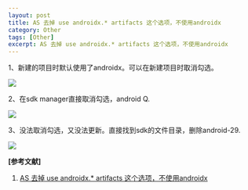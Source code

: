 ```yaml
---
layout: post
title: AS 去掉 use androidx.* artifacts 这个选项，不使用androidx
category: Other
tags: [Other]
excerpt: AS 去掉 use androidx.* artifacts 这个选项，不使用androidx
---
```


1、新建的项目时默认使用了androidx。可以在新建项目时取消勾选。

![](http://www.nangongyibin.com/assets/images/Android/36.png)

2、在sdk manager直接取消勾选，android Q.

![](http://www.nangongyibin.com/assets/images/Android/37.png)

3、没法取消勾选，又没法更新。直接找到sdk的文件目录，删除android-29.

![](http://www.nangongyibin.com/assets/images/Android/38.png)


**[参考文献]** 

1. [AS 去掉 use androidx.* artifacts 这个选项，不使用androidx](https://blog.csdn.net/Big_Liu_bing/article/details/102561160 "AS 去掉 use androidx.* artifacts 这个选项，不使用androidx")


